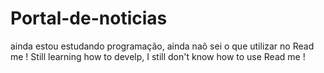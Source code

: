 # Portal-de-noticias
ainda estou estudando programação, ainda naõ sei o que utilizar no Read me !
Still learning how to develp, I still don't know how to use Read me !

